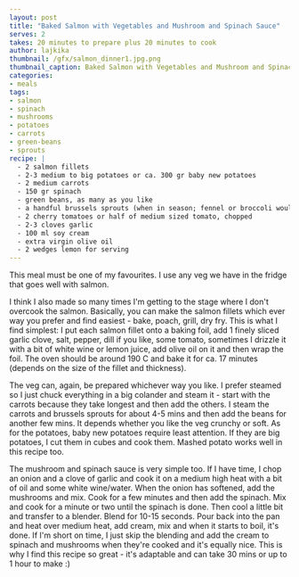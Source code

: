```yaml
---
layout: post
title: "Baked Salmon with Vegetables and Mushroom and Spinach Sauce"
serves: 2
takes: 20 minutes to prepare plus 20 minutes to cook
author: lajkika
thumbnail: /gfx/salmon_dinner1.jpg.png
thumbnail_caption: Baked Salmon with Vegetables and Mushroom and Spinach Sauce
categories:
- meals
tags:
- salmon
- spinach
- mushrooms
- potatoes
- carrots
- green-beans
- sprouts
recipe: |
  - 2 salmon fillets 
  - 2-3 medium to big potatoes or ca. 300 gr baby new potatoes
  - 2 medium carrots
  - 150 gr spinach
  - green beans, as many as you like
  - a handful brussels sprouts (when in season; fennel or broccoli would go well here too)
  - 2 cherry tomatoes or half of medium sized tomato, chopped
  - 2-3 cloves garlic
  - 100 ml soy cream
  - extra virgin olive oil
  - 2 wedges lemon for serving
---
```

This meal must be one of my favourites. I use any veg we have in the fridge that goes well with salmon. 

I think I also made so many times I'm getting to the stage where I don't overcook the salmon. Basically, you can make the salmon fillets which ever way you prefer and find easiest - bake, poach, grill, dry fry. This is what I find simplest: I put each salmon fillet onto a baking foil, add 1 finely sliced garlic clove, salt, pepper, dill if you like, some tomato, sometimes I drizzle it with a bit of white wine or lemon juice, add olive oil on it and then wrap the foil. The oven should be around 190 C and bake it for ca. 17 minutes (depends on the size of the fillet and thickness). 

The veg can, again, be prepared whichever way you like. I prefer steamed so I just chuck everything in a big colander and steam it - start with the carrots because they take longest and then add the others. I steam the carrots and brussels sprouts for about 4-5 mins and then add the beans for another few mins. It depends whether you like the veg crunchy or soft. As for the potatoes, baby new potatoes require least attention. If they are big potatoes, I cut them in cubes and cook them. Mashed potato works well in this recipe too.

The mushroom and spinach sauce is very simple too. If I have time, I chop an onion and a clove of garlic and cook it on a medium high heat with a bit of oil and some white wine/water. When the onion has softened, add the mushrooms and mix. Cook for a few minutes and then add the spinach. Mix and cook for a minute or two until the spinach is done. Then cool a little bit and transfer to a blender. Blend for 10-15 seconds. Pour back into the pan and heat over medium heat, add cream, mix and when it starts to boil, it's done. If I'm short on time, I just skip the blending and add the cream to spinach and mushrooms when they're cooked and it's equally nice. This is why I find this recipe so great - it's adaptable and can take 30 mins or up to 1 hour to make :)




